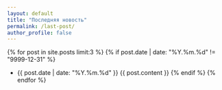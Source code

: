 ```yaml
---
layout: default
title: "Последняя новость"
permalink: /last-post/
author_profile: false
---
```


{% for post in site.posts limit:3 %}
{% if post.date | date: "%Y.%m.%d" != "9999-12-31" %}
- {{ post.date | date: "%Y.%m.%d" }}
{{ post.content }}
{% endif %}
{% endfor %}